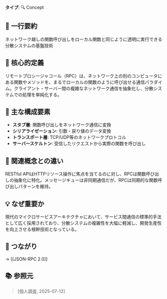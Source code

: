 **タイプ**: 🔍 Concept

## 📝 一行要約
ネットワーク越しの関数呼び出しをローカル関数と同じように透明に実行できる分散システムの基盤技術

## 🎯 核心的定義
リモートプロシージャコール（RPC）は、ネットワーク上の別のコンピュータにある関数やメソッドを、まるでローカルの関数のように呼び出せる通信パラダイム。クライアント・サーバー間の複雑なネットワーク通信を抽象化し、分散システムでの処理を単純化する。

## 🌟 主な構成要素
- **スタブ層**: 関数呼び出しをネットワーク通信に変換
- **シリアライゼーション**: 引数・戻り値のデータ変換
- **トランスポート層**: TCP/UDP等のネットワークプロトコル
- **サーバースケルトン**: 受信したリクエストから実際の関数を呼び出し

## 🔄 関連概念との違い
RESTful APIはHTTPリソース操作に焦点を当てるのに対し、RPCは関数呼び出しの抽象化に特化。メッセージキューは非同期通信だが、RPCは同期的な関数呼び出しパターンを維持。

## 💡 なぜ重要か
現代のマイクロサービスアーキテクチャにおいて、サービス間通信の標準的手法として広く採用されており、分散システムの複雑性を大幅に軽減し、開発生産性を向上させる根幹技術となっている。

## 🔗 つながり
→ [[JSON-RPC 2.0]]

## 📚 参照元
> [個人調査, 2025-07-12]